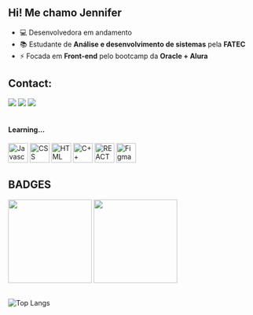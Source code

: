 <h2>Hi! Me chamo Jennifer</h2>


- 💻 Desenvolvedora em andamento
- 📚 Estudante de **Análise e desenvolvimento de sistemas** pela **FATEC**
- ⚡ Focada em **Front-end** pelo bootcamp da **Oracle + Alura**
  
<!---
xmjenni/xmjenni is a ✨ special ✨ repository because its `README.md` (this file) appears on your GitHub profile.
You can click the Preview link to take a look at your changes.
--->

## Contact:

<div>
<a href="https://instagram.com/xmjenni" target="_blank"><img loading="lazy" src="https://img.shields.io/badge/-Instagram-%23E4405F?style=for-the-badge&logo=instagram&logoColor=white" target="_blank"></a>
<a href = "mailto:dev.xmjenni@gmail.com"><img loading="lazy" src="https://img.shields.io/badge/Gmail-D14836?style=for-the-badge&logo=gmail&logoColor=white" target="_blank"></a>
<a href="https://www.linkedin.com/in/jennifermayhara" target="_blank"><img loading="lazy" src="https://img.shields.io/badge/-LinkedIn-%230077B5?style=for-the-badge&logo=linkedin&logoColor=white" target="_blank"></a>   
</div>

<div style="display: inline_block"><br>
  <h4>Learning...</h4>
  <img height="40px" src="https://cdn.jsdelivr.net/gh/devicons/devicon@latest/icons/javascript/javascript-original.svg" alt="Javascript">
  <img height="40px" src="https://cdn.jsdelivr.net/gh/devicons/devicon@latest/icons/css3/css3-original-wordmark.svg" alt="CSS">
  <img height="40px" src="https://cdn.jsdelivr.net/gh/devicons/devicon@latest/icons/html5/html5-original-wordmark.svg" alt="HTML">
  <img height="40px" src="https://cdn.jsdelivr.net/gh/devicons/devicon@latest/icons/cplusplus/cplusplus-original.svg" alt="C++" >
  <img height="40px" src="https://cdn.jsdelivr.net/gh/devicons/devicon@latest/icons/react/react-original.svg" alt="REACT" >
  <img height="40px" src="https://cdn.jsdelivr.net/gh/devicons/devicon@latest/icons/figma/figma-original.svg" alt="Figma" >
</div>

<div>
  <h2>BADGES</h2>
  <img height="170px" src="https://github.com/xmjenni/xmjenni/blob/main/cms_files_10224_1671211139Prancheta_3.png">
  <img height="170px" src="https://github.com/xmjenni/xmjenni/blob/main/badge_port.png">
</div>

##
![Top Langs](https://github-readme-stats.vercel.app/api/top-langs/?username=xmjenni&layout=compact&theme=dracula)
##
